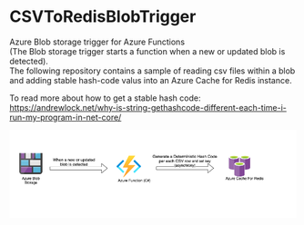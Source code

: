 # CSVToRedisBlobTrigger


Azure Blob storage trigger for Azure Functions <br> (The Blob storage trigger starts a function when a new or updated blob is detected). <br>
The following repository contains a sample of reading csv files within a blob and adding stable hash-code valus into an Azure Cache for Redis instance.

To read more about how to get a stable hash code:
https://andrewlock.net/why-is-string-gethashcode-different-each-time-i-run-my-program-in-net-core/

![alt text](https://github.com/pazinio/CSVToRedisBlobTrigger/blob/main/img.png?raw=true)


 
 
 
 
